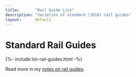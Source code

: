 ```yaml
---
title:       "Rail Guide List"
description: "Varieties of standard (1010) rail guides"
layout:      default
---
```


<h1 class="centered">Standard Rail Guides</h1>

<section class="refrence-list">
  {%- include list-rail-guides.html -%}
</section>

<p class="centered">Read more in my <a href="{{'notes/rail-guides/' | absolute_url }}">notes on rail guides</a>.</p>
